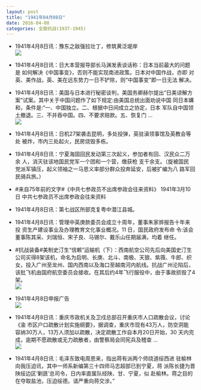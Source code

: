 ```yaml
---
layout: post
title: "1941年04月08日"
date: 2016-04-08
categories: 全面抗战(1937-1945)
---
```


<meta name="referrer" content="no-referrer" />

- 1941年4月8日讯：豫东之敌强拉壮丁，修筑黄泛堤岸 <br/><img src="https://ww2.sinaimg.cn/large/aca367d8jw1f2pova4d26j20el0bi403.jpg" />

- 1941年4月8日讯：日大本营报导部长马渊发表谈话称：日本当前最大的问题是 如何解决《中国事变》，否则不能实现南进政策。日本对中国作战，亦即 对英、美作战，英、美在远东势力一日不铲除，则“中国事变”即一日无法 解决。 

- 1941年4月8日讯：美国与日本进行秘密谈判，美国务卿赫尔提出“日美谅解方 案”试案。其中关于中国问题作了如下规定:由美国总统出面劝说中国 同日本媾和，条件是:“一、中国独立。二、根据中日间成立之协定，日本 军队自中国领土撤退。三、不并吞中国。四、不要求赔款。五、恢复门  ... <br/><img src="https://ww3.sinaimg.cn/large/aca367d8jw1f2plexnzb7j20c809z3zs.jpg" />

- 1941年4月8日讯：日机27架袭击昆明，多处投弹，英驻滇领事馆及英教会等处 被炸，市内三处起火，民房烧毁多栋。 

- 1941年4月8日讯：宁夏海固回民发动第三次起义，参加者有回、汉民众二万余 人，消灭驻该地国民党军一个团和一个营，缴获枪 支千余支。（旋被国民 党派军镇压，起义领袖之一马思义率部分群众投奔延安，后被扩编为八 路军回民骑兵旅。） 

- #来自75年前的文字#《中共七参政员不出席参政会往来资料》 1941年3月10日 中共七参政员不出席参政会往来资料 

- 1941年4月8日讯：第七战区所部克复粤中潜江县城。 

- 1941年4月8日讯：管理中英庚款委员会成立十周年，董事朱家骅报告十年来投 资生产建设事业及办理教育文化事业概况。11 日，国民政府发布命 令:该会董事陈其采、刘瑞恒、宋子良、马锡尔、戴乐山任期届满，均着 继任。 

- #抗战装备#美制史汀生“信赖”运输机（下）：西南航空公司先后向美国史汀生公司买得8架该机，命名为启明、长庚、北斗、南极、天狼、紫薇、牛郎、织女，投入广州至龙州、国内西南以及海口至越南河内航线。抗战广州沦陷后，该批飞机由国府航空委员会接收。在其后约4年飞行服役中，由于事故损毁了4架。 <br/><img src="https://ww4.sinaimg.cn/large/aca367d8jw1f2p2bdp9x5j20ah0akwfu.jpg" />

- 1941年4月8日申报广告 <br/><img src="https://ww2.sinaimg.cn/large/aca367d8jw1f2p0l4ogu0j20r00h6tce.jpg" />

- 1941年4月8日讯：重庆市政机关及卫戍总部召开重庆市人口疏散会议，讨论《渝 市区户口疏散计划实施纲要》，据调查，重庆市现有43万人，防空洞能 容纳30万人，13万人须加以疏散，决定疏散工作自本月20日开始，30 天内完成，逾期不愿疏散或无力疏散者，由警察局会同宪兵及稽查 ... <br/><img src="https://ww3.sinaimg.cn/large/aca367d8jw1f2oyuwknb7j20c80aydh9.jpg" />

- 1941年4月8日讯：毛泽东致电周恩来，指出蒋有派两个师绕道绥西进 驻榆林向我压迫讯，其中一师系新编第三十四师马志超部已到宁夏，蒋 派陈长捷为晋陕绥边区‘剿匪’总司令，日内率直属队经陕、甘、宁夏，似 赴榆林。蒋之目的在夺取盐池，压迫绥德。请严重向蒋交涉。” 

